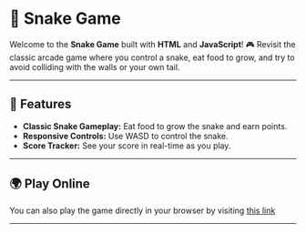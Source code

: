 # 🐍 Snake Game

Welcome to the **Snake Game** built with **HTML** and **JavaScript**! 🎮 Revisit the classic arcade game where you control a snake, eat food to grow, and try to avoid colliding with the walls or your own tail.

---

## 🚀 Features

- **Classic Snake Gameplay:** Eat food to grow the snake and earn points.
- **Responsive Controls:** Use WASD to control the snake.
- **Score Tracker:** See your score in real-time as you play.

---

## 🌍 Play Online
You can also play the game directly in your browser by visiting [this link](https://lorenzoamantea1.github.io/snake-game/)

---

